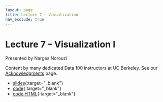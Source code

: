 ```yaml
---
layout: page
title: Lecture 7 – Visualization
nav_exclude: true
---
```


# Lecture 7 – Visualization I

Presented by Narges Norouzi

Content by many dedicated Data 100 instructors at UC Berkeley. See our [Acknowledgments](../../acks) page.

- [slides](https://docs.google.com/presentation/d/1CY2qZDyyvXGkbvMJqdJrCix4Vc1qTMrtnStN5C85ohg/edit?usp=sharing){:target="_blank"}
- [code](http://data100.datahub.berkeley.edu/hub/user-redirect/git-pull?repo=https%3A%2F%2Fgithub.com%2FDS-100%2Ffa23-student&urlpath=lab%2Ftree%2Ffa23-student%2Flecture%2Flec07%2Flec07.ipynb&branch=main){:target="_blank"}
- [code HTML](../../resources/assets/lectures/lec07/lec07.html){:target="_blank"}
